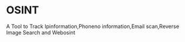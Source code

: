 # OSINT
A Tool to Track Ipinformation,Phoneno information,Email scan,Reverse Image Search and Webosint
